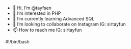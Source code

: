 - 👋 Hi, I’m @tayfsen
- 👀 I’m interested in PHP
- 🌱 I’m currently learning Advanced SQL
- 💞️ I’m looking to collaborate on Instagram IG: sirtayfun
- 📫 How to reach me IG: sirtayfun

<!---
tayfsen/tayfsen is a ✨ special ✨ repository because its `README.md` (this file) appears on your GitHub profile.
You can click the Preview link to take a look at your changes.
--->

#!/bin/bash




